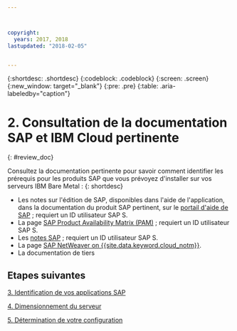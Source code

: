 ```yaml
---



copyright:
  years: 2017, 2018
lastupdated: "2018-02-05"


---
```


{:shortdesc: .shortdesc}
{:codeblock: .codeblock}
{:screen: .screen}
{:new_window: target="_blank"}
{:pre: .pre}
{:table: .aria-labeledby="caption"}


# 2. Consultation de la documentation SAP et IBM Cloud pertinente 
{: #review_doc}

Consultez la documentation pertinente pour savoir comment identifier les prérequis pour les produits SAP que vous prévoyez d'installer sur vos serveurs IBM Bare Metal :
{: shortdesc}

  * Les notes sur l'édition de SAP, disponibles dans l'aide de l'application, dans la documentation du produit SAP pertinent, sur le [portail d'aide de SAP](https://help.sap.com/) ; requiert un ID utilisateur SAP S. 
  * La page [SAP Product Availability Matrix (PAM)](https://apps.support.sap.com/sap/support/pam) ; requiert un ID utilisateur SAP S. 
  * Les [notes SAP](https://support.sap.com/notes) ; requiert un ID utilisateur SAP S. 
  * La page [SAP NetWeaver on {{site.data.keyword.cloud_notm}}](https://console.bluemix.net/docs/infrastructure/sap-netweaver/sap-index.html#getting-started).  
  * La documentation de tiers 
  
## Etapes suivantes
  
  [3. Identification de vos applications SAP](/docs/infrastructure/sap-hana/hana-determine-apps.html)
    
  [4. Dimensionnement du serveur](/docs/infrastructure/sap-hana/hana-size-server.html)
    
  [5. Détermination de votre configuration](/docs/infrastructure/sap-hana/hana-determine-configuration.html)
